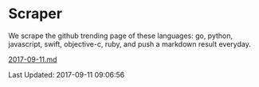 # Scraper

We scrape the github trending page of these languages: go, python, javascript, swift, objective-c, ruby, and push a markdown result everyday.

[2017-09-11.md](https://github.com/henson/Scraper/blob/master/2017-09-11.md)

Last Updated: 2017-09-11 09:06:56